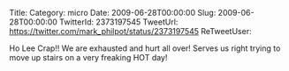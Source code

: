 Title: 
Category: micro
Date: 2009-06-28T00:00:00
Slug: 2009-06-28T00:00:00
TwitterId: 2373197545
TweetUrl: https://twitter.com/mark_philpot/status/2373197545
ReTweetUser: 

Ho Lee Crap!! We are exhausted and hurt all over! Serves us right trying to move up stairs on a very freaking HOT day!